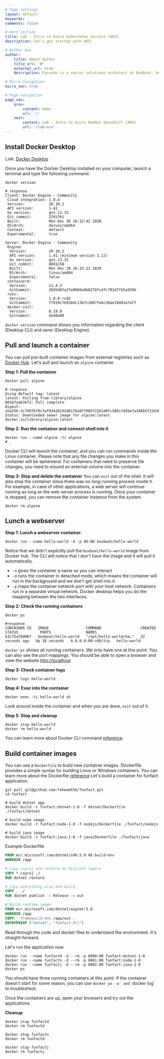 ```yaml
---
# Page settings
layout: default
keywords:
comments: false

# Hero section
title: Lab - Intro to Azure Kubernetes Service (AKS)
description: Let's get started with AKS!

# Author box
author:
    title: About Author
    title_url: '#'
    external_url: true
    description: Facundo is a senior solutions architect at BoxBoat. He's been working with Azure. Sometimes, he goes by Frank.

# Micro navigation
micro_nav: true

# Page navigation
page_nav:
    prev:
        content: Home
        url: '/'
    next:
        content: Lab - Intro to Azure RedHat OpenShift (ARO)
        url: '/lab-aro'
---
```


## Install Docker Desktop

Link: [Docker Desktop](https://www.docker.com/products/docker-desktop)

Once you have the Docker Desktop installed on your computer, launch a terminal and type the following command.

```shell
docker version

# response
Client: Docker Engine - Community
 Cloud integration: 1.0.4
 Version:           20.10.2
 API version:       1.41
 Go version:        go1.13.15
 Git commit:        2291f61
 Built:             Mon Dec 28 16:12:42 2020
 OS/Arch:           darwin/amd64
 Context:           default
 Experimental:      true

Server: Docker Engine - Community
 Engine:
  Version:          20.10.2
  API version:      1.41 (minimum version 1.12)
  Go version:       go1.13.15
  Git commit:       8891c58
  Built:            Mon Dec 28 16:15:23 2020
  OS/Arch:          linux/amd64
  Experimental:     false
 containerd:
  Version:          v1.4.3
  GitCommit:        269548fa27e0089a8b8278fc4fc781d7f65a939b
 runc:
  Version:          1.0.0-rc92
  GitCommit:        ff819c7e9184c13b7c2607fe6c30ae19403a7aff
 docker-init:
  Version:          0.19.0
  GitCommit:        de40ad0
```

`docker version` command shows you information regarding the client (Desktop CLI) and serer (Desktop Engine).

## Pull and launch a container
You can pull pre-built container images from external registries such as [Docker Hub](https://hub.docker.com). Let's pull and launch an `alpine` container.

**Step 1: Pull the container**
```shell
docker pull alpine

# response
Using default tag: latest
latest: Pulling from library/alpine
801bfaa63ef2: Pull complete 
Digest: sha256:3c7497bf0c7af93428242d6176e8f7905f2201d8fc5861f45be7a346b5f23436
Status: Downloaded newer image for alpine:latest
docker.io/library/alpine:latest
```

**Step 2: Run the container and connect shell into it**
```shell
docker run --name alpine -ti alpine
# _
```
Docker CLI will launch the container, and you can run commands inside the Linux container. Please note that any file changes you make in this container will be ephemeral. For containers that need to preserve file changes, you need to mound an external volume into the container.

**Step 3: Stop and delete the container**
You can `exit` out of the shell. It will also stop the container since there was no long-running process inside it. For example, in case of other applications, a web server will continue running as long as the web server process is running. Once your container is stopped, you can remove the container instance from the system.

```shell
docker rm alpine
```

## Lunch a webserver

**Step 1: Lunch a webserver container.**

```shell
docker run --name hello-world -d -p 80:80 boxboat/hello-world
```

Notice that we didn't explicitly pull the `boxboat/hello-world` image from Docker hub. The CLI will notice that I don't have the image and it will pull it automatically.
 
 * `-n` gives the container a name so you can interact 
 * `-d` runs the container in detached mode, which means the container will run in the background and we don't get shell into it.
 * `-p` maps the container network port with your host network. Containers run in a separate virtual network. Docker desktop helps you do the mapping between the two interfaces.

 **Step 2: Check the running containers**
 
 ```shell
 docker ps

 #response
 CONTAINER ID   IMAGE                 COMMAND                  CREATED          STATUS          PORTS                NAMES
b3c75af0d067   boxboat/hello-world   "/opt/hello-world/he…"   22 seconds ago   Up 18 seconds   0.0.0.0:80->80/tcp   hello-world
```
`docker ps` shows all running containers. We only have one at this point. You can also see the port mappings. You should be able to open a browser and view the website [http://localhost](http://localhost:80)

**Step 3: Check container logs**
```shell
docker logs hello-world
```

**Step 4: Exec into the container**
```shell
docker exec -ti hello-world sh
```
Look around inside the container and when you are done, `exit` out of it.

**Step 5: Stop and cleanup**
```shell
docker stop hello-world
docker rm hello-world
```

You can learn more about Docker CLI command [reference](https://docs.docker.com/engine/reference/commandline/docker/)

## Build container images

You can use a `Dockerfile` to build new container images. Dockerfile provides a simple syntax for building Linux or Windows containers. You can learn more about the Dockerfile [reference](https://docs.docker.com/engine/reference/builder/) Let's build a container for funfact application.

```shell
git pull git@github.com:faheem556/funfact.git
cd funfact

# build dotnet app
docker build -t funfact:dotnet-1-0 -f dotnet/Dockerfile ./funfact/dotnet

# build node image
docker build -t funfact:node-1-0 -f nodejs/Dockerfile ./funfact/nodejs

# build java image
docker build -t funfact:java-1-0 -f java/Dockerfile ./funfact/java
```

Example Dockerfile
```dockerfile
FROM mcr.microsoft.com/dotnet/sdk:5.0 AS build-env
WORKDIR /app

# Copy csproj and restore as distinct layers
COPY *.csproj ./
RUN dotnet restore

# Copy everything else and build
COPY . ./
RUN dotnet publish -c Release -o out

# Build runtime image
FROM mcr.microsoft.com/dotnet/aspnet:5.0
WORKDIR /app
COPY --from=build-env /app/out .
ENTRYPOINT ["dotnet", "funfact.dll"]
```


Read through the code and docker files to understand the environment. It's straight-forward.

Let's run the application now.

```shell
docker run --name funfactd -d --rm -p 8080:80 funfact:dotnet-1-0 
docker run --name funfactn -d --rm -p 8081:80 funfact:node-1-0 
docker run --name funfactj -d --rm -p 8082:80 funfact:java-1-0 
docker ps
```

You should have three running containers at this point. If the container doesn't start for some reason, you can use `docker ps -a' and `docker log` to troubleshoot.

Once the containers are up, open your browsers and try out the applications.

**Cleanup**
```shell
docker stop funfactd
docker rm funfactd

docker stop funfactn
docker rm funfactd

docker stop funfactj
docker rm funfactj
```
